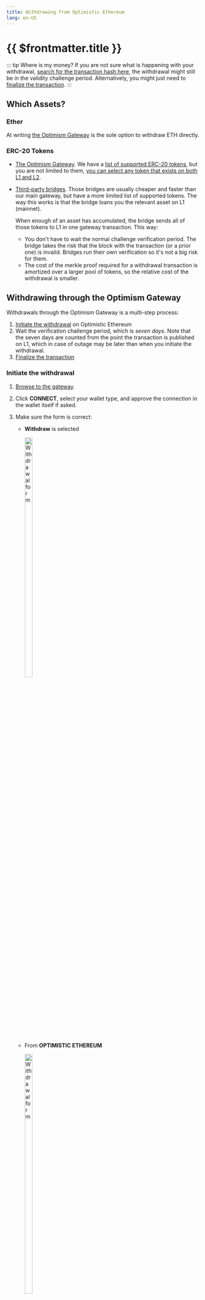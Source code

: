 ```yaml
---
title: Withdrawing from Optimistic Ethereum
lang: en-US
---
```


# {{ $frontmatter.title }}

::: tip Where is my money?
If you are not sure what is happening with your withdrawal, [search for the transaction
hash here](https://optimistic.etherscan.io/messagerelayer), the withdrawal might 
still be in the validity challenge period. Alternatively, you might just need to 
[finalize the transaction](#finalize-the-withdrawal).
:::




## Which Assets?

### Ether

At writing [the Optimism Gateway](https://gateway.optimism.io/) is the sole
option to withdraw ETH directly.


### ERC-20 Tokens

* [The Optimism Gateway](https://gateway.optimism.io/).
  We have a [list of supported ERC-20 tokens](https://static.optimism.io/optimism.tokenlist.json), but you are not limited to them, [you can select any 
  token that exists on both L1 and L2](https://optimismpbc.medium.com/arbitrary-token-bridging-d552f6bef694).

* [Third-party bridges](https://www.optimism.io/apps/bridges). Those bridges are
  usually cheaper and faster than our main gateway, but have a more limited list
  of supported tokens. The way this works is that the bridge loans you the
  relevant asset on L1 (mainnet).

  When enough of an asset has accumulated, the bridge sends all of those
  tokens to L1 in one gateway transaction. This way:

  * You don't have to wait the normal challenge verification period. The
    bridge takes the risk that the block with the transaction (or a prior one)
    is invalid. Bridges run their own verification so it's not a big risk
    for them.
  * The cost of the merkle proof required for a withdrawal transaction is 
    amortized over a larger pool of tokens, so the relative cost of the 
    withdrawal is smaller.



## Withdrawing through the Optimism Gateway

Withdrawals through the Optimism Gateway is a multi-step process:

1. [Initiate the withdrawal](#initiate-the-withdrawal) on Optimistic Ethereum
1. Wait the verification challenge period, which is *seven days*. Note that the
   seven days are counted from the point the transaction is published on L1,
   which in case of outage may be later than when you initiate the withdrawal.
1. [Finalize the transaction](#finalize-the-withdrawal)

### Initiate the withdrawal

1. [Browse to the gateway](https://gateway.optimism.io/).
1. Click **CONNECT**, select your wallet type, and approve the connection in the 
   wallet itself if asked.
1. Make sure the form is correct:

   * **Withdraw** is selected
    
     <div style="display:inline-block">
     <img src="../../assets/docs/users/withdraw/withdraw-form-a.png" alt="Withdrawal form" width="40%" style="float:left">
     </div>

   * From **OPTIMISTIC ETHEREUM**

     <div style="display:inline-block">
     <img src="../../assets/docs/users/withdraw/withdraw-form-b.png" alt="Withdrawal form" width="40%" style="float:left">
     </div>

   * The asset is the one you with to withdraw.

     <div style="display:inline-block">
     <img src="../../assets/docs/users/withdraw/withdraw-form-d.png" alt="Withdrawal form" width="40%" style="float:left">
     </div>

   * Set an amount that is available in your account. Click **MAX** if 
     you want to deposit your entire balance.

     <div style="display:inline-block">
     <img src="../../assets/docs/users/withdraw/withdraw-form-c.png" alt="Withdrawal form" width="40%" style="float:left">
     </div>


1. Click **WITHDRAW**.
1. Click **WITHDRAW** again to confirm.
1. Confirm the transaction in the wallet.

### Finalize the withdrawal

1. There are several ways to see if your withdrawal is ready to be finalized:

   *  [Browse to the gateway](https://gateway.optimism.io/) and click your
      account. This shows you the list of recent withdrawals and their status:

      <div style="display:inline-block">
      <img src="../../assets/docs/users/withdraw/withdrawal-gw-1.png" alt="Withdrawal date on the gateway" width="40%" style="float:left">
      </div>

      Click a specific withdrawal to see exactly when it will become available.

      <div style="display:inline-block">
      <img src="../../assets/docs/users/withdraw/withdrawal-gw-2.png" alt="Withdrawal date on the gateway" width="40%" style="float:left">
      </div>

   * Search the transaction hash on 
     [the message relayer](https://optimistic.etherscan.io/messagerelayer). If the 
     transaction is ready to be finalized, the **Execute** button will be available.

   *  You can search for the transaction hash on 
      [Optimistic Etherscan](https://optimistic.etherscan.io/). Click the L1
      State Root Submission Tx. 

      <div style="display:inline-block">
      <img src="../../assets/docs/users/withdraw/withdrawal-etherscan-1.png" alt="Withdrawal date on Etherscan" width="40%" style="float:left">
      </div>

      The verification challenge period starts when
      that transaction is confirmed:

      <div style="display:inline-block">
      <img src="../../assets/docs/users/withdraw/withdrawal-etherscan-2.png" alt="Withdrawal date on Etherscan" width="40%" style="float:left">
      </div>

1. Once the challenge period is over, the status in the gateway changes 
   to **Ready to claim!**. Click the transaction.

   <div style="display:inline-block">
   <img src="../../assets/docs/users/withdraw/finalize-a.png" alt="Finalizing" width="40%" style="float:left">
   </div>

1. Click **CLAIM WITHDRAWAL**, wait for the transaction to be created, and approve it
   in your wallet.  

   <div style="display:inline-block">
   <img src="../../assets/docs/users/withdraw/finalize-b.png" alt="Finalizing" width="40%" style="float:left">
   </div>
